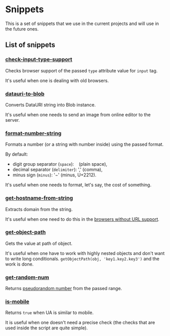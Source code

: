 # Snippets

This is a set of snippets that we use in the current projects 
and will use in the future ones. 

## List of snippets

### [check-input-type-support](./lib/check-input-type-support.js)

Checks browser support of the passed `type` attribute value for `input` tag.

It's useful when one is dealing with old browsers.

### [datauri-to-blob](./lib/datauri-to-blob.js)

Converts DataURI string into Blob instance.

It's useful when one needs to send an image from online editor to the server.

### [format-number-string](./lib/format-number-string.js)

Formats a number (or a string with number inside) using the passed format.

By default:
  
  - digit group separator (`space`): ` ` (plain space),
  - decimal separator (`delimiter`): ',' (comma),
  - minus sign (`minus`): '−' (minus, U+2212).
  
It's useful when one needs to format, let's say, the cost of something.

### [get-hostname-from-string](./lib/get-hostname-from-string.js)

Extracts domain from the string.

It's useful when one need to do this in the 
[browsers without URL support](https://developer.mozilla.org/en-US/docs/Web/API/URL).

### [get-object-path](./lib/get-object-path.js)

Gets the value at path of object.

It's useful when one have to work with highly nested objects and don't want to write long conditionals.
`getObjectPath(obj, 'key1.key2.key3')` and the work is done. 

### [get-random-num](./lib/get-random-num.js)

Returns [pseudorandom number](https://en.wikipedia.org/wiki/Pseudorandom_number_generator) from the passed range.

### [is-mobile](./lib/is-mobile.js)

Returns `true` when UA is similar to mobile.

It is useful when one doesn't need a precise check (the checks that are used inside the script are quite simple).

